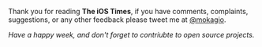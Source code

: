 
<!-- Footer start, empty line on top needed -->

Thank you for reading **The iOS Times**, if you have comments, complaints, suggestions, or any other feedback please tweet me at [@mokagio](https://twitter.com/mokagio).

_Have a happy week, and don't forget to contriubte to open source projects._

<!-- Footer end -->
